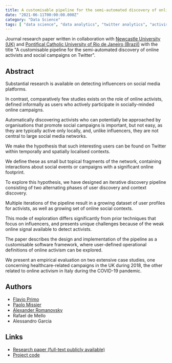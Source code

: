 ```yaml
---
title: A customisable pipeline for the semi-automated discovery of online activists and social campaigns on Twitter
date: "2021-06-11T00:00:00.000Z"
category: "Data Science"
tags: [ "data science", "data analytics", "twitter analytics", "activists", "programming languages" ]
---
```


Journal research paper written in collaboration with [Newcastle University (UK)](https://www.ncl.ac.uk/) and [Pontifical Catholic University of Rio de Janeiro (Brazil)](http://www.puc-rio.br/) with the title "A customisable pipeline for the semi-automated discovery of online activists and social campaigns on Twitter".

Abstract
----

Substantial research is available on detecting influencers on social media platforms.

In contrast, comparatively few studies exists on the role of online activists, defined informally as users who actively participate in socially-minded online campaigns.

Automatically discovering activists who can potentially be approached by organisations that promote social campaigns is important, but not easy, as they are typically active only locally, and, unlike influencers, they are not central to large social media networks.

We make the hypothesis that such interesting users can be found on Twitter within temporally and spatially localised contexts.

We define these as small but topical fragments of the network, containing interactions about social events or campaigns with a significant online footprint.

To explore this hypothesis, we have designed an iterative discovery pipeline consisting of two alternating phases of user discovery and context discovery.

Multiple iterations of the pipeline result in a growing dataset of user profiles for activists, as well as growing set of online social contexts.

This mode of exploration differs significantly from prior techniques that focus on influencers, and presents unique challenges because of the weak online signal available to detect activists.

The paper describes the design and implementation of the pipeline as a customisable software framework, where user-defined operational definitions of online activism can be explored.

We present an empirical evaluation on two extensive case studies, one concerning healthcare-related campaigns in the UK during 2018, the other related to online activism in Italy during the COVID-19 pandemic.

Authors
----
* [Flavio Primo](https://orcid.org/0000-0003-2116-2343)
* [Paolo Missier](https://orcid.org/0000-0002-0978-2446)
* [Alexander Romanovsky](https://orcid.org/0000-0002-4076-3331)
* Rafael de Mello
* Alessandro Garcia

Links
----

*   [Research paper (full-text publicly available)](https://doi.org/10.1007/s11280-021-00887-2)
*   [Project code](https://github.com/flaprimo/twitter-network-analysis)
